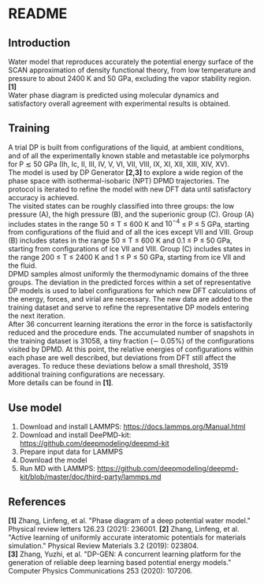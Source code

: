 # README

## Introduction
Water model that reproduces accurately the potential energy surface of the SCAN approximation of density functional theory, from low temperature and pressure to about 2400 K and 50 GPa, excluding the vapor stability region. **[1]**  
Water phase diagram is predicted using molecular dynamics and satisfactory overall agreement with experimental results is obtained.

## Training
A trial DP is built from configurations of the liquid, at ambient conditions, and of all the experimentally known stable and metastable ice polymorphs for P $\lesssim$ 50 GPa (Ih, Ic, II, III, IV, V, VI, VII, VIII, IX, XI, XII, XIII, XIV, XV).  
The model is used by DP Generator **[2,3]** to explore a wide region of the phase space with isothermal-isobaric (NPT) DPMD trajectories. The protocol is iterated to refine the model with new DFT data until satisfactory accuracy is achieved.  
The visited states can be roughly classified into three groups: the low pressure (A), the high pressure (B), and the superionic group (C). Group (A) includes states in the range 50 ≤ T ≤ 600 K and $10^{−4}$ ≤ P ≤ 5 GPa, starting from configurations of the fluid and of all the ices except VII and VIII. Group (B) includes states in the range 50 ≤ T ≤ 600 K and 0.1 ≤ P ≤ 50 GPa, starting from configurations of ice VII and VIII. Group (C) includes states in the range 200 ≤ T ≤ 2400 K and 1 ≤ P ≤ 50 GPa, starting from ice VII and the fluid.  
DPMD samples almost uniformly the thermodynamic domains of the three groups. The deviation in the predicted forces within a set of representative DP models is used to label configurations for which new DFT calculations of the energy, forces, and virial are necessary. The new data are added to the training dataset and serve to refine the representative DP models entering the next iteration.  
After 36 concurrent learning iterations the error in the force is satisfactorily reduced and the procedure ends. The accumulated number of snapshots in the training dataset is 31058, a tiny fraction (∼ 0.05%) of the configurations visited by DPMD. At this point, the relative energies of configurations within each phase are well described, but deviations from DFT still affect the averages. To reduce these deviations below a small threshold, 3519 additional training configurations are necessary.  
More details can be found in **[1]**.  


## Use model
1. Download and install LAMMPS: https://docs.lammps.org/Manual.html
2. Download and install DeePMD-kit: https://github.com/deepmodeling/deepmd-kit
3. Prepare input data for LAMMPS
4. Download the model
5. Run MD with LAMMPS: https://github.com/deepmodeling/deepmd-kit/blob/master/doc/third-party/lammps.md

## References
**[1]** Zhang, Linfeng, et al. "Phase diagram of a deep potential water model." Physical review letters 126.23 (2021): 236001.
**[2]** Zhang, Linfeng, et al. "Active learning of uniformly accurate interatomic potentials for materials simulation." Physical Review Materials 3.2 (2019): 023804.  
**[3]** Zhang, Yuzhi, et al. "DP-GEN: A concurrent learning platform for the generation of reliable deep learning based potential energy models." Computer Physics Communications 253 (2020): 107206.


